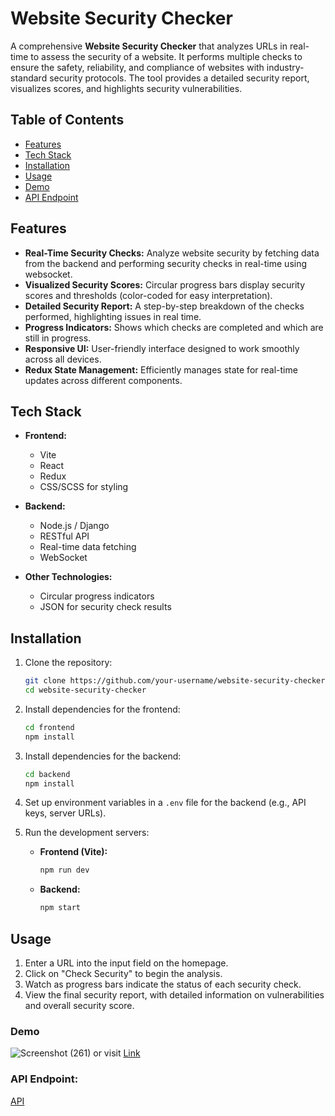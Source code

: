 # Website Security Checker

A comprehensive **Website Security Checker** that analyzes URLs in real-time to assess the security of a website. It performs multiple checks to ensure the safety, reliability, and compliance of websites with industry-standard security protocols. The tool provides a detailed security report, visualizes scores, and highlights security vulnerabilities.

## Table of Contents

- [Features](#features)
- [Tech Stack](#tech-stack)
- [Installation](#installation)
- [Usage](#usage)
- [Demo](#demo)
- [API Endpoint](#apiendpoint)

## Features

- **Real-Time Security Checks:** Analyze website security by fetching data from the backend and performing security checks in real-time using websocket.
- **Visualized Security Scores:** Circular progress bars display security scores and thresholds (color-coded for easy interpretation).
- **Detailed Security Report:** A step-by-step breakdown of the checks performed, highlighting issues in real time.
- **Progress Indicators:** Shows which checks are completed and which are still in progress.
- **Responsive UI:** User-friendly interface designed to work smoothly across all devices.
- **Redux State Management:** Efficiently manages state for real-time updates across different components.

## Tech Stack

- **Frontend:**
  - Vite
  - React
  - Redux
  - CSS/SCSS for styling

- **Backend:**
  - Node.js / Django
  - RESTful API
  - Real-time data fetching
  - WebSocket

- **Other Technologies:**
  - Circular progress indicators
  - JSON for security check results

## Installation

1. Clone the repository:
    ```bash
    git clone https://github.com/your-username/website-security-checker.git
    cd website-security-checker
    ```

2. Install dependencies for the frontend:
    ```bash
    cd frontend
    npm install
    ```

3. Install dependencies for the backend:
    ```bash
    cd backend
    npm install
    ```

4. Set up environment variables in a `.env` file for the backend (e.g., API keys, server URLs).

5. Run the development servers:

   - **Frontend (Vite):**
     ```bash
     npm run dev
     ```

   - **Backend:**
     ```bash
     npm start
     ```

## Usage

1. Enter a URL into the input field on the homepage.
2. Click on "Check Security" to begin the analysis.
3. Watch as progress bars indicate the status of each security check.
4. View the final security report, with detailed information on vulnerabilities and overall security score.

### Demo
![Screenshot (261)](https://github.com/user-attachments/assets/9d66480e-f254-4bf8-90e0-4a92d21d176f)
or
visit [Link](https://secuweb.vercel.app/)

### API Endpoint:
[API](https://secuwebapi.onrender.com)

